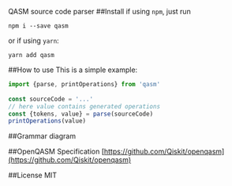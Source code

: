 QASM source code parser
##Install
if using `npm`, just run  
```
npm i --save qasm
```  
or if using `yarn`:  
```
yarn add qasm
```
##How to use
This is a simple example:  
```js  
import {parse, printOperations} from 'qasm'
  
const sourceCode = '...'
// here value contains generated operations
const {tokens, value} = parse(sourceCode)
printOperations(value)

```
##Grammar diagram

##OpenQASM Specification
[https://github.com/Qiskit/openqasm](https://github.com/Qiskit/openqasm)

##License
MIT